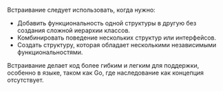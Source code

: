 

Встраивание следует использовать, когда нужно:

- Добавить функциональность одной структуры в другую без создания сложной иерархии классов.
- Комбинировать поведение нескольких структур или интерфейсов.
- Создать структуру, которая обладает несколькими независимыми функциональностями.

Встраивание делает код более гибким и легким для поддержки, особенно в языке, таком как Go, где наследование как концепция отсутствует.